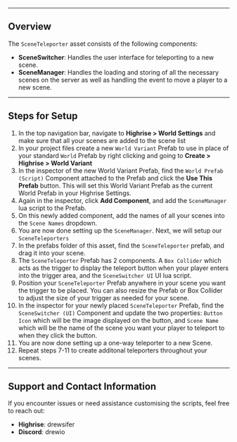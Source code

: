 
---

## Overview

The `SceneTeleporter` asset consists of the following components:

- **SceneSwitcher**: Handles the user interface for teleporting to a new scene.
- **SceneManager**: Handles the loading and storing of all the necessary scenes on the server as well as handling the event to move a player to a new scene.

---

## Steps for Setup

1. In the top navigation bar, navigate to **Highrise > World Settings** and make sure that all your scenes are added to the scene list
2. In your project files create a new `World Variant` Prefab to use in place of your standard `World` Prefab by right clicking and going to **Create > Highrise > World Variant**
3. In the inspector of the new World Variant Prefab, find the `World Prefab (Script)` Component attached to the Prefab and click the **Use This Prefab** button. This will set this World Variant Prefab as the current World Prefab in your Highrise Settings.
4. Again in the inspector, click **Add Component**, and add the `SceneManager` lua script to the Prefab.
5. On this newly added component, add the names of all your scenes into the `Scene Names` dropdown.
6. You are now done setting up the `SceneManager`. Next, we will setup our `SceneTeleporters`
7. In the prefabs folder of this asset, find the `SceneTeleporter` prefab, and drag it into your scene.
8. The `SceneTeleporter` Prefab has 2 components. A `Box Collider` which acts as the trigger to display the teleport button when your player enters into the trigger area, and the `SceneSwitcher UI` UI lua script.
9. Position your `SceneTeleporter` Prefab anywhere in your scene you want the trigger to be placed. You can also resize the Prefab or Box Collider to adjust the size of your trigger as needed for your scene.
10. In the inspector for your newly placed `SceneTeleporter` Prefab, find the `SceneSwitcher (UI)` Component and update the two properties: `Button Icon` which will be the image displayed on the button, and `Scene Name` which will be the name of the scene you want your player to teleport to when they click the button.
11. You are now done setting up a one-way teleporter to a new Scene.
12. Repeat steps 7-11 to create additonal teleporters throughout your scenes.

---

## Support and Contact Information

If you encounter issues or need assistance customising the scripts, feel free to reach out:

- **Highrise**: drewsifer
- **Discord**: drewio